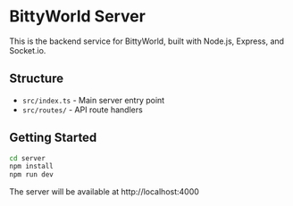 # BittyWorld Server

This is the backend service for BittyWorld, built with Node.js, Express, and Socket.io.

## Structure

- `src/index.ts` - Main server entry point
- `src/routes/` - API route handlers

## Getting Started

```bash
cd server
npm install
npm run dev
```

The server will be available at http://localhost:4000 